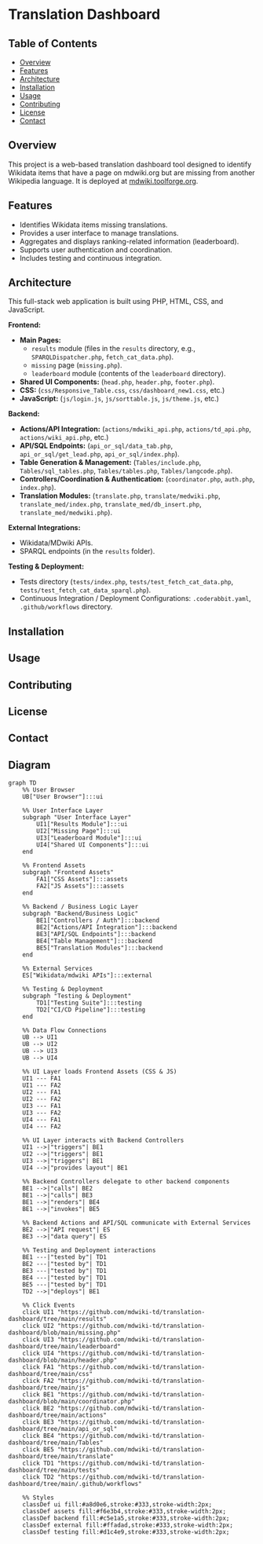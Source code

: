 # Translation Dashboard

## Table of Contents
* [Overview](#overview)
* [Features](#features)
* [Architecture](#architecture)
* [Installation](#installation)
* [Usage](#usage)
* [Contributing](#contributing)
* [License](#license)
* [Contact](#contact)

## Overview
This project is a web-based translation dashboard tool designed to identify Wikidata items that have a page on mdwiki.org but are missing from another Wikipedia language. It is deployed at [mdwiki.toolforge.org](mdwiki.toolforge.org).

## Features

* Identifies Wikidata items missing translations.
* Provides a user interface to manage translations.
* Aggregates and displays ranking-related information (leaderboard).
* Supports user authentication and coordination.
* Includes testing and continuous integration.

## Architecture

This full-stack web application is built using PHP, HTML, CSS, and JavaScript.

**Frontend:**

* **Main Pages:**
    * `results` module (files in the `results` directory, e.g., `SPARQLDispatcher.php`, `fetch_cat_data.php`).
    * `missing` page (`missing.php`).
    * `leaderboard` module (contents of the `leaderboard` directory).
* **Shared UI Components:** (`head.php`, `header.php`, `footer.php`).
* **CSS:** (`css/Responsive_Table.css`, `css/dashboard_new1.css`, etc.)
* **JavaScript:** (`js/login.js`, `js/sorttable.js`, `js/theme.js`, etc.)

**Backend:**

* **Actions/API Integration:** (`actions/mdwiki_api.php`, `actions/td_api.php`, `actions/wiki_api.php`, etc.)
* **API/SQL Endpoints:** (`api_or_sql/data_tab.php`, `api_or_sql/get_lead.php`, `api_or_sql/index.php`).
* **Table Generation & Management:** (`Tables/include.php`, `Tables/sql_tables.php`, `Tables/tables.php`, `Tables/langcode.php`).
* **Controllers/Coordination & Authentication:** (`coordinator.php`, `auth.php`, `index.php`).
* **Translation Modules:** (`translate.php`, `translate/medwiki.php`, `translate_med/index.php`, `translate_med/db_insert.php`, `translate_med/medwiki.php`).

**External Integrations:**

* Wikidata/MDwiki APIs.
* SPARQL endpoints (in the `results` folder).

**Testing & Deployment:**

* Tests directory (`tests/index.php`, `tests/test_fetch_cat_data.php`, `tests/test_fetch_cat_data_sparql.php`).
* Continuous Integration / Deployment Configurations: `.coderabbit.yaml`, `.github/workflows` directory.

## Installation
## Usage
## Contributing
## License
## Contact

## Diagram
```mermaid
graph TD
    %% User Browser
    UB["User Browser"]:::ui

    %% User Interface Layer
    subgraph "User Interface Layer"
        UI1["Results Module"]:::ui
        UI2["Missing Page"]:::ui
        UI3["Leaderboard Module"]:::ui
        UI4["Shared UI Components"]:::ui
    end

    %% Frontend Assets
    subgraph "Frontend Assets"
        FA1["CSS Assets"]:::assets
        FA2["JS Assets"]:::assets
    end

    %% Backend / Business Logic Layer
    subgraph "Backend/Business Logic"
        BE1["Controllers / Auth"]:::backend
        BE2["Actions/API Integration"]:::backend
        BE3["API/SQL Endpoints"]:::backend
        BE4["Table Management"]:::backend
        BE5["Translation Modules"]:::backend
    end

    %% External Services
    ES["Wikidata/mdwiki APIs"]:::external

    %% Testing & Deployment
    subgraph "Testing & Deployment"
        TD1["Testing Suite"]:::testing
        TD2["CI/CD Pipeline"]:::testing
    end

    %% Data Flow Connections
    UB --> UI1
    UB --> UI2
    UB --> UI3
    UB --> UI4

    %% UI Layer loads Frontend Assets (CSS & JS)
    UI1 --- FA1
    UI1 --- FA2
    UI2 --- FA1
    UI2 --- FA2
    UI3 --- FA1
    UI3 --- FA2
    UI4 --- FA1
    UI4 --- FA2

    %% UI Layer interacts with Backend Controllers
    UI1 -->|"triggers"| BE1
    UI2 -->|"triggers"| BE1
    UI3 -->|"triggers"| BE1
    UI4 -->|"provides layout"| BE1

    %% Backend Controllers delegate to other backend components
    BE1 -->|"calls"| BE2
    BE1 -->|"calls"| BE3
    BE1 -->|"renders"| BE4
    BE1 -->|"invokes"| BE5

    %% Backend Actions and API/SQL communicate with External Services
    BE2 -->|"API request"| ES
    BE3 -->|"data query"| ES

    %% Testing and Deployment interactions
    BE1 ---|"tested by"| TD1
    BE2 ---|"tested by"| TD1
    BE3 ---|"tested by"| TD1
    BE4 ---|"tested by"| TD1
    BE5 ---|"tested by"| TD1
    TD2 -->|"deploys"| BE1

    %% Click Events
    click UI1 "https://github.com/mdwiki-td/translation-dashboard/tree/main/results"
    click UI2 "https://github.com/mdwiki-td/translation-dashboard/blob/main/missing.php"
    click UI3 "https://github.com/mdwiki-td/translation-dashboard/tree/main/leaderboard"
    click UI4 "https://github.com/mdwiki-td/translation-dashboard/blob/main/header.php"
    click FA1 "https://github.com/mdwiki-td/translation-dashboard/tree/main/css"
    click FA2 "https://github.com/mdwiki-td/translation-dashboard/tree/main/js"
    click BE1 "https://github.com/mdwiki-td/translation-dashboard/blob/main/coordinator.php"
    click BE2 "https://github.com/mdwiki-td/translation-dashboard/tree/main/actions"
    click BE3 "https://github.com/mdwiki-td/translation-dashboard/tree/main/api_or_sql"
    click BE4 "https://github.com/mdwiki-td/translation-dashboard/tree/main/Tables"
    click BE5 "https://github.com/mdwiki-td/translation-dashboard/tree/main/translate"
    click TD1 "https://github.com/mdwiki-td/translation-dashboard/tree/main/tests"
    click TD2 "https://github.com/mdwiki-td/translation-dashboard/tree/main/.github/workflows"

    %% Styles
    classDef ui fill:#a8d0e6,stroke:#333,stroke-width:2px;
    classDef assets fill:#f6e3b4,stroke:#333,stroke-width:2px;
    classDef backend fill:#c5e1a5,stroke:#333,stroke-width:2px;
    classDef external fill:#ffadad,stroke:#333,stroke-width:2px;
    classDef testing fill:#d1c4e9,stroke:#333,stroke-width:2px;
```
